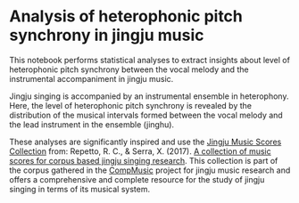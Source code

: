 # Analysis of heterophonic pitch synchrony in jingju music

This notebook performs statistical analyses to extract insights about level of heterophonic pitch synchrony between the vocal melody and the instrumental accompaniment in jingju music. 

Jingju singing is accompanied by an instrumental ensemble in heterophony. Here, the level of heterophonic pitch synchrony is revealed by the distribution of the musical intervals formed between the vocal melody and the lead instrument in the ensemble (jinghu).

These analyses are significantly inspired and use the <a href = "https://compmusic.upf.edu/node/348">Jingju Music Scores Collection</a> from: Repetto, R. C., & Serra, X. (2017). <a href = "https://repositori.upf.edu/handle/10230/32603">A collection of music scores for corpus based jingju singing research</a>. This collection is part of the corpus gathered in the <a href = "https://compmusic.upf.edu/">CompMusic</a> project for jingju music research and offers a comprehensive and complete resource for the study of jingju singing in terms of its musical system.